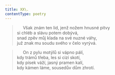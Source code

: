 ```yaml
---
title: XX\.
contentType: poetry
---
```


<section>

>      Však znám ten lid, jenž nožem hnusné pitvy  
> si chléb a slávu potem dobývá,  
> snad zpěv můj klada na své nuzné váhy,  
> juž znak mu soudu svého v čelo vyrývá.

>      On z pylu motýlů si vápno pálí,  
> kdy trámů třeba, les si cizí skotí,  
> kdy písek váží, jasný pramen kalí,  
> kdy kámen láme, sousedův dům zhrotí.

</section>
